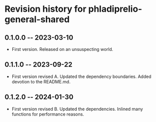 # Revision history for phladiprelio-general-shared

## 0.1.0.0 -- 2023-03-10

* First version. Released on an unsuspecting world.

## 0.1.1.0 -- 2023-09-22

* First version revised A. Updated the dependency boundaries. Added devotion to the README.md.

## 0.1.2.0 -- 2024-01-30

* First version revised B. Updated the dependencies. Inlined many functions for performance reasons.

